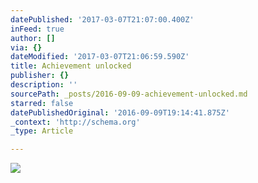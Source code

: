 ```yaml
---
datePublished: '2017-03-07T21:07:00.400Z'
inFeed: true
author: []
via: {}
dateModified: '2017-03-07T21:06:59.590Z'
title: Achievement unlocked
publisher: {}
description: ''
sourcePath: _posts/2016-09-09-achievement-unlocked.md
starred: false
datePublishedOriginal: '2016-09-09T19:14:41.875Z'
_context: 'http://schema.org'
_type: Article

---
```

![](https://imgflo.herokuapp.com/graph/2b2431f8e7ba7b0/456324572d4bfc55f286de41b231e2a2/croprotate.png?cropheight=1197&cropwidth=1556&degrees=0&input=https%3A%2F%2Fthe-grid-user-content.s3-us-west-2.amazonaws.com%2F9a7dcca1-6639-4f19-b35c-dbf09ca8a6db.png&x=8&y=8)